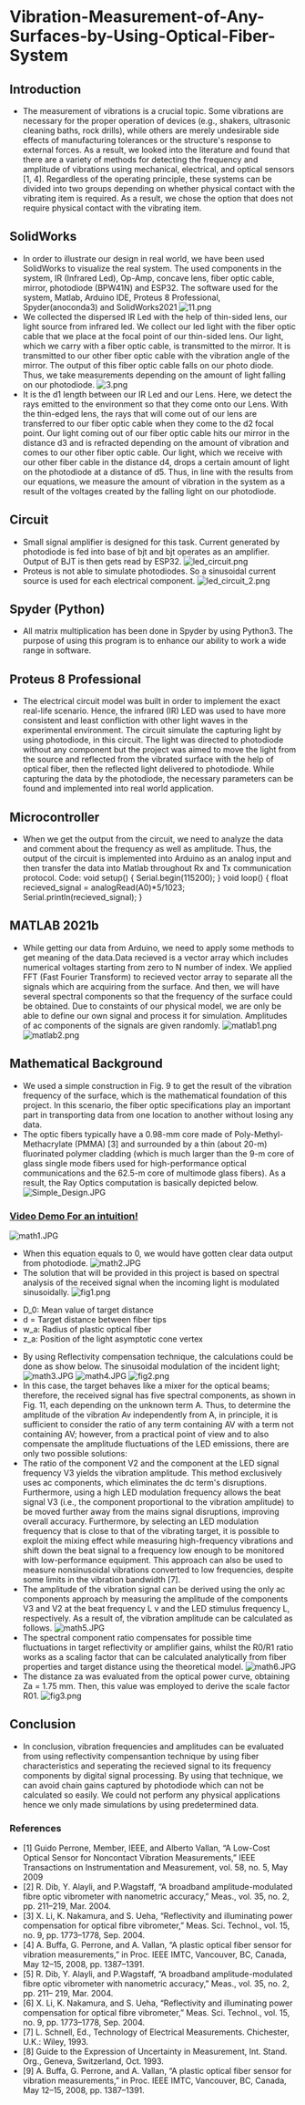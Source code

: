 # Vibration-Measurement-of-Any-Surfaces-by-Using-Optical-Fiber-System

## Introduction
- The measurement of vibrations is a crucial topic. Some vibrations are necessary for the proper operation of devices (e.g., shakers, ultrasonic cleaning baths, rock drills), while others are merely undesirable side effects of manufacturing tolerances or the structure's response to external forces. As a result, we looked into the literature and found that there are a variety of methods for detecting the frequency and amplitude of vibrations using mechanical, electrical, and optical sensors [1, 4]. Regardless of the operating principle, these systems can be divided into two groups depending on whether physical contact with the vibrating item is required. As a result, we chose the option that does not require physical contact with the vibrating item.
## SolidWorks
- In order to illustrate our design in real world, we have been used SolidWorks to visualize the real system. The used components in the system, IR (Infrared Led), Op-Amp, concave lens, fiber optic cable, mirror, photodiode (BPW41N) and ESP32. The software used for the system, Matlab, Arduino IDE, Proteus 8 Professional, Spyder(anoconda3) and SolidWorks2021
![11.png](SolidWorks/11.png)
- We collected the dispersed IR Led with the help of thin-sided lens, our light source from infrared led. We collect our led light with the fiber optic cable that we place at the focal point of our thin-sided lens. Our light, which we carry with a fiber optic cable, is transmitted to the mirror. It is transmitted to our other fiber optic cable with the vibration angle of the mirror. The output of this fiber optic cable falls on our photo diode. Thus, we take measurements depending on the amount of light falling on our photodiode.
![3.png](SolidWorks/3.png)
- It is the d1 length between our IR Led and our Lens. Here, we detect the rays emitted to the environment so that they come onto our Lens. With the thin-edged lens, the rays that will come out of our lens are transferred to our fiber optic cable when they come to the d2 focal point. Our light coming out of our fiber optic cable hits our mirror in the distance d3 and is refracted depending on the amount of vibration and comes to our other fiber optic cable. Our light, which we receive with our other fiber cable in the distance d4, drops a certain amount of light on the photodiode at a distance of d5. Thus, in line with the results from our equations, we measure the amount of vibration in the system as a result of the voltages created by the falling light on our photodiode.
## Circuit
- Small signal amplifier is designed for this task. Current generated by photodiode is fed into base of bjt and bjt operates as an amplifier. Output of BJT is then gets read by ESP32.
![led_circuit.png](Proteus/led_circuit.png)
- Proteus is not able to simulate photodiodes. So a sinusoidal current source is used for each electrical component. 
![led_circuit_2.png](Proteus/led_circuit_2.png)
## Spyder (Python)
- All matrix multiplication has been done in Spyder by using Python3. The purpose of using this program is to enhance our ability to work a wide range in software.
## Proteus 8 Professional
- The electrical circuit model was built in order to implement the exact real-life scenario. Hence, the infrared (IR) LED was used to have more consistent and least confliction with other light waves in the experimental environment. The circuit simulate the capturing light by using photodiode, in this circuit. The light was directed to photodiode without any component but the project was aimed to move the light from the source and reflected from the vibrated surface with the help of optical fiber, then the reflected light delivered to photodiode. While capturing the data by the photodiode, the necessary parameters can be found and implemented into real world application.
## Microcontroller
- When we get the output from the circuit, we need to analyze the data and comment about the frequency as well as amplitude. Thus, the output of the circuit is implemented into Arduino as an analog input and then transfer the data into Matlab throughout Rx and Tx communication protocol. Code:
void setup() {
Serial.begin(115200);
}
void loop() {
float recieved_signal = analogRead(A0)*5/1023;
Serial.println(recieved_signal);
}
## MATLAB 2021b
- While getting our data from Arduino, we need to apply some methods to get meaning of the data.Data recieved is a vector array which includes numerical voltages starting from zero to N number of index.  We applied FFT (Fast Fourier Transform) to recieved vector array to separate all the signals which are acquiring from the surface. And then, we will have several spectral components so that the frequency of the surface could be obtained. Due to constaints of our physical model, we are only be able to define our own signal and process it for simulation. Amplitudes of ac components of the signals are given randomly.
![matlab1.png](Matlab/matlab1.png)
![matlab2.png](Matlab/matlab2.png)
## Mathematical Background
- We used a simple construction in Fig. 9 to get the result of the vibration frequency of the surface, which is the mathematical foundation of this project. In this scenario, the fiber optic specifications play an important part in transporting data from one location to another without losing any data.
- The optic fibers typically have a 0.98-mm core made of Poly-Methyl-Methacrylate (PMMA) [3] and surrounded by a thin (about 20-m) fluorinated polymer cladding (which is much larger than the 9-m core of glass single mode fibers used for high-performance optical communications and the 62.5-m core of multimode glass fibers). As a result, the Ray Optics computation is basically depicted below.
![Simple_Design.JPG](Simple_Design.JPG)
### [Video Demo For an intuition!](https://www.youtube.com/watch?v=JxWaZ8a8mq8)
![math1.JPG](Mathematical_background/math1.JPG)
- When this equation equals to 0, we would have gotten clear data output from photodiode. 
![math2.JPG](Mathematical_background/math2.JPG)
- The solution that will be provided in this project is based on spectral analysis of the received signal when the incoming light is modulated sinusoidally.
![fig1.png](Mathematical_background/fig1.png)
* D_0:  Mean value of target distance
* d = Target distance between fiber tips
* w_a: Radius of plastic optical fiber
* z_a: Position of the light asymptotic cone vertex
- By using Reflectivity compensation technique, the calculations could be done as show below. The sinusoidal modulation of the incident light;
![math3.JPG](Mathematical_background/math3.JPG)
![math4.JPG](Mathematical_background/math4.JPG)
![fig2.png](Mathematical_background/fig2.png)
- In this case, the target behaves like a mixer for the optical beams; therefore, the received signal has five spectral components, as shown in Fig. 11, each depending on the unknown term A. Thus, to determine the amplitude of the vibration Av independently from A, in principle, it is sufficient to consider the ratio of any term containing AV with a term not containing AV; however, from a practical point of view and to also compensate the amplitude fluctuations of the LED emissions, there are only two possible solutions:
- The ratio of the component V2 and the component at the LED signal frequency V3 yields the vibration amplitude. This method exclusively uses ac components, which eliminates the dc term's disruptions. Furthermore, using a high LED modulation frequency allows the beat signal V3 (i.e., the component proportional to the vibration amplitude) to be moved further away from the mains signal disruptions, improving overall accuracy. Furthermore, by selecting an LED modulation frequency that is close to that of the vibrating target, it is possible to exploit the mixing effect while measuring high-frequency vibrations and shift down the beat signal to a frequency low enough to be monitored with low-performance equipment. This approach can also be used to measure nonsinusoidal vibrations converted to low frequencies, despite some limits in the vibration bandwidth [7].
- The amplitude of the vibration signal can be derived using the only ac components approach by measuring the amplitude of the components V3 and V2 at the beat frequency L v and the LED stimulus frequency L, respectively. As a result of,  the vibration amplitude can be calculated as follows.
![math5.JPG](Mathematical_background/math5.JPG)
- The spectral component ratio compensates for possible time fluctuations in target reflectivity or amplifier gains, whilst the R0/R1 ratio works as a scaling factor that can be calculated analytically from fiber properties and target distance using the theoretical model.
![math6.JPG](Mathematical_background/math6.JPG)
- The distance za was evaluated from the optical power curve, obtaining Za = 1.75 mm. Then, this value was employed to derive the scale factor R01.
![fig3.png](Mathematical_background/fig3.png)
## Conclusion
- In conclusion, vibration frequencies and amplitudes can be evaluated from using reflectivity compensantion technique by using fiber characteristics and seperating the recieved signal to its frequency components by digital signal processing. By using that technique, we can avoid chain gains captured by photodiode which can not be calculated so easily. We could not perform any physical applications hence we only made simulations by using predetermined data.
### References
* [1] Guido Perrone, Member, IEEE, and Alberto Vallan, “A Low-Cost Optical Sensor for Noncontact Vibration Measurements,” IEEE Transactions on Instrumentation and Measurement, vol. 58, no. 5, May 2009
* [2] R. Dib, Y. Alayli, and P.Wagstaff, “A broadband amplitude-modulated fibre optic vibrometer with nanometric accuracy,” Meas., vol. 35, no. 2, pp. 211–219, Mar. 2004.
* [3] X. Li, K. Nakamura, and S. Ueha, “Reflectivity and illuminating power compensation for optical fibre vibrometer,” Meas. Sci. Technol., vol. 15, no. 9, pp. 1773–1778, Sep. 2004.
* [4] A. Buffa, G. Perrone, and A. Vallan, “A plastic optical fiber sensor for vibration measurements,” in Proc. IEEE IMTC, Vancouver, BC, Canada, May 12–15, 2008, pp. 1387–1391.
* [5] R. Dib, Y. Alayli, and P.Wagstaff, “A broadband amplitude-modulated fibre optic vibrometer with nanometric accuracy,” Meas., vol. 35, no. 2, pp. 211– 219, Mar. 2004.
* [6] X. Li, K. Nakamura, and S. Ueha, “Reflectivity and illuminating power compensation for optical fibre vibrometer,” Meas. Sci. Technol., vol. 15, no. 9, pp. 1773–1778, Sep. 2004.
* [7] L. Schnell, Ed., Technology of Electrical Measurements. Chichester, U.K.: Wiley, 1993.
* [8] Guide to the Expression of Uncertainty in Measurement, Int. Stand. Org., Geneva, Switzerland, Oct. 1993.
* [9] A. Buffa, G. Perrone, and A. Vallan, “A plastic optical fiber sensor for vibration measurements,” in Proc. IEEE IMTC, Vancouver, BC, Canada, May 12–15, 2008, pp. 1387–1391.




